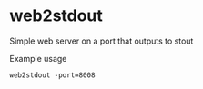 web2stdout
==========

Simple web server on a port that outputs to stout


Example usage

```
web2stdout -port=8008
```
